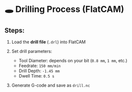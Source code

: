 
# 🕳️ Drilling Process (FlatCAM)

## Steps:
1. Load the **drill file** (`.drl`) into FlatCAM
2. Set drill parameters:
   - Tool Diameter: depends on your bit (`0.8 mm`, `1 mm`, etc.)
   - Feedrate: `150 mm/min`
   - Drill Depth: `-1.45 mm`
   - Dwell Time: `0.5 s`

3. Generate G-code and save as `drill.nc`


